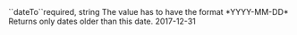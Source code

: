 <tr><td>``dateTo``</td><td>required, string</td>
<td>The value has to have the format *YYYY-MM-DD*<br/>
Returns only dates older than this date.
</td><td>2017-12-31</td><td></td></tr>
